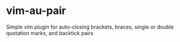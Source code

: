 # vim-au-pair
Simple vim plugin for auto-closing brackets, braces, single or double quotation marks, and backtick pairs
